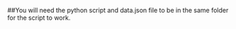 ##You will need the python script and data.json file to be in the same folder for the script to work.
